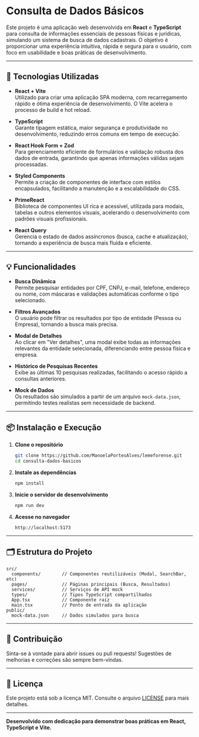 # Consulta de Dados Básicos

Este projeto é uma aplicação web desenvolvida em **React** e **TypeScript** para consulta de informações essenciais de pessoas físicas e jurídicas, simulando um sistema de busca de dados cadastrais. O objetivo é proporcionar uma experiência intuitiva, rápida e segura para o usuário, com foco em usabilidade e boas práticas de desenvolvimento.

---

## 🚀 Tecnologias Utilizadas

- **React + Vite**  
  Utilizado para criar uma aplicação SPA moderna, com recarregamento rápido e ótima experiência de desenvolvimento. O Vite acelera o processo de build e hot reload.

- **TypeScript**  
  Garante tipagem estática, maior segurança e produtividade no desenvolvimento, reduzindo erros comuns em tempo de execução.

- **React Hook Form + Zod**  
  Para gerenciamento eficiente de formulários e validação robusta dos dados de entrada, garantindo que apenas informações válidas sejam processadas.

- **Styled Components**  
  Permite a criação de componentes de interface com estilos encapsulados, facilitando a manutenção e a escalabilidade do CSS.

- **PrimeReact**  
  Biblioteca de componentes UI rica e acessível, utilizada para modais, tabelas e outros elementos visuais, acelerando o desenvolvimento com padrões visuais profissionais.

- **React Query**  
  Gerencia o estado de dados assíncronos (busca, cache e atualização), tornando a experiência de busca mais fluida e eficiente.

---

## 💡 Funcionalidades

- **Busca Dinâmica**  
  Permite pesquisar entidades por CPF, CNPJ, e-mail, telefone, endereço ou nome, com máscaras e validações automáticas conforme o tipo selecionado.

- **Filtros Avançados**  
  O usuário pode filtrar os resultados por tipo de entidade (Pessoa ou Empresa), tornando a busca mais precisa.

- **Modal de Detalhes**  
  Ao clicar em "Ver detalhes", uma modal exibe todas as informações relevantes da entidade selecionada, diferenciando entre pessoa física e empresa.

- **Histórico de Pesquisas Recentes**  
  Exibe as últimas 10 pesquisas realizadas, facilitando o acesso rápido a consultas anteriores.

- **Mock de Dados**  
  Os resultados são simulados a partir de um arquivo `mock-data.json`, permitindo testes realistas sem necessidade de backend.

---

## 📦 Instalação e Execução

1. **Clone o repositório**
   ```bash
   git clone https://github.com/ManoelaPortesAlves/lemeforense.git
   cd consulta-dados-basicos
   ```

2. **Instale as dependências**
   ```bash
   npm install
   ```

3. **Inicie o servidor de desenvolvimento**
   ```bash
   npm run dev
   ```

4. **Acesse no navegador**
   ```
   http://localhost:5173
   ```

---

## 🗂️ Estrutura do Projeto

```
src/
  components/        // Componentes reutilizáveis (Modal, SearchBar, etc)
  pages/             // Páginas principais (Busca, Resultados)
  services/          // Serviços de API mock
  types/             // Tipos TypeScript compartilhados
  App.tsx            // Componente raiz
  main.tsx           // Ponto de entrada da aplicação
public/
  mock-data.json     // Dados simulados para busca
```

---

## 🤝 Contribuição

Sinta-se à vontade para abrir issues ou pull requests! Sugestões de melhorias e correções são sempre bem-vindas.

---

## 📄 Licença

Este projeto está sob a licença MIT. Consulte o arquivo [LICENSE](LICENSE) para mais detalhes.

---

**Desenvolvido com dedicação para demonstrar boas práticas em React, TypeScript e Vite.**